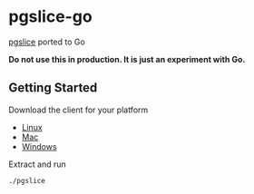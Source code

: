 # pgslice-go

[pgslice](https://github.com/ankane/pgslice) ported to Go

**Do not use this in production. It is just an experiment with Go.**

## Getting Started

Download the client for your platform

- [Linux](https://github.com/ankane/pgslice-go/releases/download/v0.1.0/pgslice_0.1.0_Linux_x86_64.tar.gz)
- [Mac](https://github.com/ankane/pgslice-go/releases/download/v0.1.0/pgslice_0.1.0_Darwin_x86_64.tar.gz)
- [Windows](https://github.com/ankane/pgslice-go/releases/download/v0.1.0/pgslice_0.1.0_Windows_x86_64.tar.gz)

Extract and run

```sh
./pgslice
```
